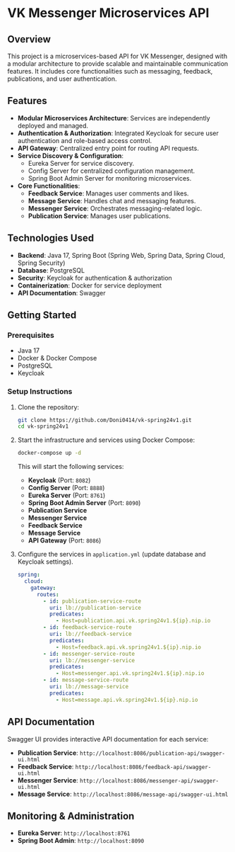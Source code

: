 # VK Messenger Microservices API

## Overview

This project is a microservices-based API for VK Messenger, designed with a modular architecture to provide scalable and maintainable communication features. It includes core functionalities such as messaging, feedback, publications, and user authentication.

## Features

- **Modular Microservices Architecture**: Services are independently deployed and managed.
- **Authentication & Authorization**: Integrated Keycloak for secure user authentication and role-based access control.
- **API Gateway**: Centralized entry point for routing API requests.
- **Service Discovery & Configuration**:
  - Eureka Server for service discovery.
  - Config Server for centralized configuration management.
  - Spring Boot Admin Server for monitoring microservices.
- **Core Functionalities**:
  - **Feedback Service**: Manages user comments and likes.
  - **Message Service**: Handles chat and messaging features.
  - **Messenger Service**: Orchestrates messaging-related logic.
  - **Publication Service**: Manages user publications.

## Technologies Used

- **Backend**: Java 17, Spring Boot (Spring Web, Spring Data, Spring Cloud, Spring Security)
- **Database**: PostgreSQL
- **Security**: Keycloak for authentication & authorization
- **Containerization**: Docker for service deployment
- **API Documentation**: Swagger

## Getting Started

### Prerequisites

- Java 17
- Docker & Docker Compose
- PostgreSQL
- Keycloak

### Setup Instructions

1. Clone the repository:
   ```sh
   git clone https://github.com/Doni0414/vk-spring24v1.git
   cd vk-spring24v1
   ```
2. Start the infrastructure and services using Docker Compose:
   ```sh
   docker-compose up -d
   ```
   This will start the following services:
   - **Keycloak** (Port: `8082`)
   - **Config Server** (Port: `8888`)
   - **Eureka Server** (Port: `8761`)
   - **Spring Boot Admin Server** (Port: `8090`)
   - **Publication Service**
   - **Messenger Service**
   - **Feedback Service**
   - **Message Service**
   - **API Gateway** (Port: `8086`)
3. Configure the services in `application.yml` (update database and Keycloak settings).

   ```yaml
   spring:
     cloud:
       gateway:
         routes:
           - id: publication-service-route
             uri: lb://publication-service
             predicates:
               - Host=publication.api.vk.spring24v1.${ip}.nip.io
           - id: feedback-service-route
             uri: lb://feedback-service
             predicates:
               - Host=feedback.api.vk.spring24v1.${ip}.nip.io
           - id: messenger-service-route
             uri: lb://messenger-service
             predicates:
               - Host=messenger.api.vk.spring24v1.${ip}.nip.io
           - id: message-service-route
             uri: lb://message-service
             predicates:
               - Host=message.api.vk.spring24v1.${ip}.nip.io
   ```

## API Documentation

Swagger UI provides interactive API documentation for each service:

- **Publication Service**: `http://localhost:8086/publication-api/swagger-ui.html`
- **Feedback Service**: `http://localhost:8086/feedback-api/swagger-ui.html`
- **Messenger Service**: `http://localhost:8086/messenger-api/swagger-ui.html`
- **Message Service**: `http://localhost:8086/message-api/swagger-ui.html`

## Monitoring & Administration

- **Eureka Server**: `http://localhost:8761`
- **Spring Boot Admin**: `http://localhost:8090`

